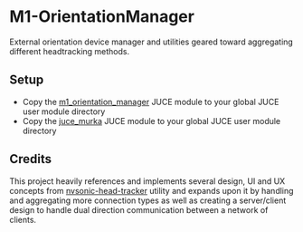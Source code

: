 # M1-OrientationManager
External orientation device manager and utilities geared toward aggregating different headtracking methods.

## Setup
- Copy the [m1_orientation_manager](modules/) JUCE module to your global JUCE user module directory
- Copy the [juce_murka](modules/) JUCE module to your global JUCE user module directory

## Credits
This project heavily references and implements several design, UI and UX concepts from [nvsonic-head-tracker](https://github.com/trsonic/nvsonic-head-tracker) utility and expands upon it by handling and aggregating more connection types as well as creating a server/client design to handle dual direction communication between a network of clients.